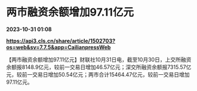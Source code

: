 # 两市融资余额增加97.11亿元

**2023-10-31 01:08**

**https://api3.cls.cn/share/article/1502703?os=web&sv=7.7.5&app=CailianpressWeb**

【两市融资余额增加97.11亿元】财联社10月31日电，截至10月30日，上交所融资余额报8148.9亿元，较前一交易日增加46.57亿元；深交所融资余额报7315.57亿元，较前一交易日增加50.54亿元；两市合计15464.47亿元，较前一交易日增加97.11亿元。